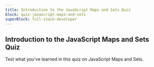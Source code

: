 ```yaml
---
title: Introduction to the JavaScript Maps and Sets Quiz
block: quiz-javascript-maps-and-sets
superBlock: full-stack-developer
---
```


## Introduction to the JavaScript Maps and Sets Quiz

Test what you've learned in this quiz on JavaScript Maps and Sets.
